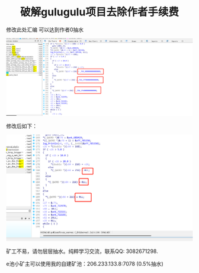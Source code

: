 <h1 align="center">破解gulugulu项目去除作者手续费</h1>

修改此处汇编 可以达到作者0抽水



![image-20220127113411892](image-20220127113411892.png)

修改后如下：

![image-20220127114633932](image-20220127114633932.png)



矿工不易，请勿层层抽水。纯粹学习交流，联系QQ: 3082671298.

e池小矿主可以使用我的自建矿池：206.233.133.8:7078 (0.5%抽水)
